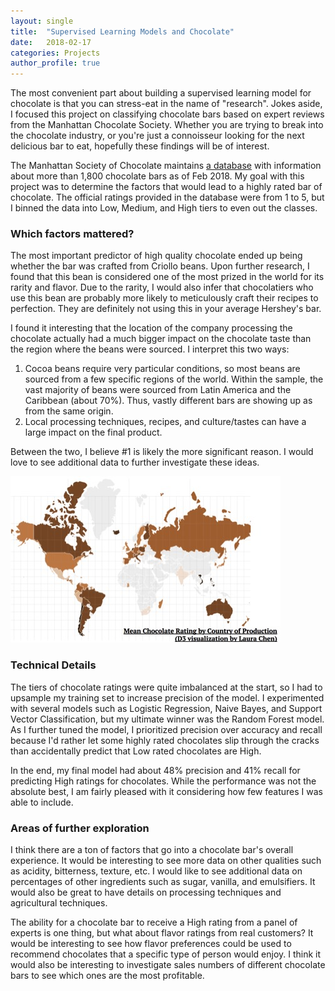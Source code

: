 ```yaml
---
layout: single
title:  "Supervised Learning Models and Chocolate"
date:   2018-02-17
categories: Projects
author_profile: true
---
```

  
The most convenient part about building a supervised learning model for chocolate is that you can stress-eat in the name of "research". Jokes aside, I focused this project on classifying chocolate bars based on expert reviews from the Manhattan Chocolate Society. Whether you are trying to break into the chocolate industry, or you're just a connoisseur looking for the next delicious bar to eat, hopefully these findings will be of interest.  
  
The Manhattan Society of Chocolate maintains [a database](http://flavorsofcacao.com/chocolate_database.html) with information about more than 1,800 chocolate bars as of Feb 2018. My goal with this project was to determine the factors that would lead to a highly rated bar of chocolate. The official ratings provided in the database were from 1 to 5, but I binned the data into Low, Medium, and High tiers to even out the classes.  
  
### Which factors mattered?
The most important predictor of high quality chocolate ended up being whether the bar was crafted from Criollo beans. Upon further research, I found that this bean is considered one of the most prized in the world for its rarity and flavor. Due to the rarity, I would also infer that chocolatiers who use this bean are probably more likely to meticulously craft their recipes to perfection. They are definitely not using this in your average Hershey's bar.  
  
I found it interesting that the location of the company processing the chocolate actually had a much bigger impact on the chocolate taste than the region where the beans were sourced. I interpret this two ways:  
1. Cocoa beans require very particular conditions, so most beans are sourced from a few specific regions of the world. Within the sample, the vast majority of beans were sourced from Latin America and the Caribbean (about 70%). Thus, vastly different bars are showing up as from the same origin. 
2. Local processing techniques, recipes, and culture/tastes can have a large impact on the final product.  
  
Between the two, I believe #1 is likely the more significant reason. I would love to see additional data to further investigate these ideas.  
  
![Map of Chocolate Production](\assets\map-of-chocolate.jpg)
  
### Technical Details  
The tiers of chocolate ratings were quite imbalanced at the start, so I had to upsample my training set to increase precision of the model.  I experimented with several models such as Logistic Regression, Naive Bayes, and Support Vector Classification, but my ultimate winner was the Random Forest model. As I further tuned the model, I prioritized precision over accuracy and recall because I'd rather let some highly rated chocolates slip through the cracks than accidentally predict that Low rated chocolates are High.  
  
In the end, my final model had about 48% precision and 41% recall for predicting High ratings for chocolates. While the performance was not the absolute best, I am fairly pleased with it considering how few features I was able to include.   
  
### Areas of further exploration  
I think there are a ton of factors that go into a chocolate bar's overall experience. It would be interesting to see more data on other qualities such as acidity, bitterness, texture, etc. I would like to see additional data on percentages of other ingredients such as sugar, vanilla, and emulsifiers. It would also be great to have details on processing techniques and agricultural techniques.   
  
The ability for a chocolate bar to receive a High rating from a panel of experts is one thing, but what about flavor ratings from real customers? It would be interesting to see how flavor preferences could be used to recommend chocolates that a specific type of person would enjoy. I think it would also be interesting to investigate sales numbers of different chocolate bars to see which ones are the most profitable.  
